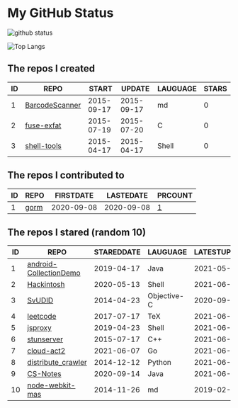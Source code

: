 # My GitHub Status

<img src="https://github-readme-stats-1.yihong0618.vercel.app/api?username=egenchen&show_icons=true&&&hide_title=true&count_private=true" alt="github status" />

![Top Langs](https://github-readme-stats-1.yihong0618.vercel.app/api/top-langs/?username=egenchen&layout=compact)

<!--START_SECTION:my_github-->
## The repos I created
| ID |                             REPO                             |   START    |   UPDATE   | LAUGUAGE | STARS |
|----|--------------------------------------------------------------|------------|------------|----------|-------|
|  1 | [BarcodeScanner](https://github.com/egenchen/BarcodeScanner) | 2015-09-17 | 2015-09-17 | md       |     0 |
|  2 | [fuse-exfat](https://github.com/egenchen/fuse-exfat)         | 2015-07-19 | 2015-07-20 | C        |     0 |
|  3 | [shell-tools](https://github.com/egenchen/shell-tools)       | 2015-04-17 | 2015-04-17 | Shell    |     0 |

## The repos I contributed to
| ID |                  REPO                   | FIRSTDATE  | LASTEDATE  |                                PRCOUNT                                 |
|----|-----------------------------------------|------------|------------|------------------------------------------------------------------------|
|  1 | [gorm](https://github.com/go-gorm/gorm) | 2020-09-08 | 2020-09-08 | [1](https://github.com/go-gorm/gorm/pulls?q=is%3Apr+author%3Aegenchen) |

## The repos I stared (random 10)
| ID |                                     REPO                                     | STAREDDATE |  LAUGUAGE   | LATESTUPDATE |
|----|------------------------------------------------------------------------------|------------|-------------|--------------|
|  1 | [android-CollectionDemo](https://github.com/wapchief/android-CollectionDemo) | 2019-04-17 | Java        | 2021-05-13   |
|  2 | [Hackintosh](https://github.com/daliansky/Hackintosh)                        | 2020-05-13 | Shell       | 2021-06-15   |
|  3 | [SvUDID](https://github.com/smileEvday/SvUDID)                               | 2014-04-23 | Objective-C | 2020-09-28   |
|  4 | [leetcode](https://github.com/soulmachine/leetcode)                          | 2017-07-17 | TeX         | 2021-06-15   |
|  5 | [jsproxy](https://github.com/EtherDream/jsproxy)                             | 2019-04-23 | Shell       | 2021-06-15   |
|  6 | [stunserver](https://github.com/jselbie/stunserver)                          | 2015-07-17 | C++         | 2021-06-12   |
|  7 | [cloud-act2](https://github.com/idcos/cloud-act2)                            | 2021-06-07 | Go          | 2021-06-07   |
|  8 | [distribute_crawler](https://github.com/gnemoug/distribute_crawler)          | 2014-12-12 | Python      | 2021-06-13   |
|  9 | [CS-Notes](https://github.com/CyC2018/CS-Notes)                              | 2020-09-14 | Java        | 2021-06-16   |
| 10 | [node-webkit-mas](https://github.com/patr0nus/node-webkit-mas)               | 2014-11-26 | md          | 2019-02-14   |

<!--END_SECTION:my_github-->
